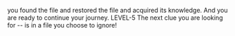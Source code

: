 you found the file and restored the file and acquired its knowledge.
And you are ready to continue your journey.
LEVEL-5
The next clue you are looking for --
is in a file you choose to ignore!
